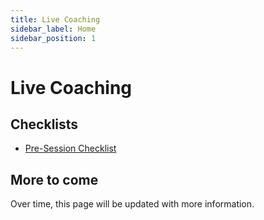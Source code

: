 ```yaml
---
title: Live Coaching
sidebar_label: Home
sidebar_position: 1
---
```


# Live Coaching

## Checklists

- [Pre-Session Checklist](checklists/pre-session-checklist)

## More to come

Over time, this page will be updated with more information.
